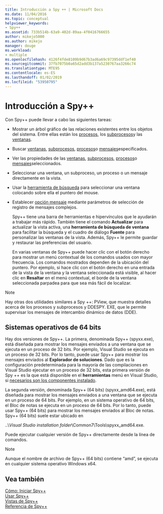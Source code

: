 ```yaml
---
title: Introducción a Spy ++ | Microsoft Docs
ms.date: 11/04/2016
ms.topic: conceptual
helpviewer_keywords:
- Spy++
ms.assetid: 733b514b-63a9-402d-89aa-4f0416766655
author: mikejo5000
ms.author: mikejo
manager: douge
ms.workload:
- multiple
ms.openlocfilehash: 4126f4fde8109b9d67b3ad6a69c97395ddf1ef40
ms.sourcegitcommit: 37fb7075b0a65d2add3b137a5230767aa3266c74
ms.translationtype: MTE95
ms.contentlocale: es-ES
ms.lasthandoff: 01/02/2019
ms.locfileid: "53950795"
---
```

# <a name="introducing-spy"></a>Introducción a Spy++
Con Spy++ puede llevar a cabo las siguientes tareas:  
  
- Mostrar un árbol gráfico de las relaciones existentes entre los objetos del sistema. Entre ellas están los [procesos](../debugger/processes-view.md), los [subprocesos](../debugger/threads-view.md)y las [ventanas](../debugger/windows-view.md).  
  
- Buscar [ventanas](../debugger/how-to-search-for-a-window-in-windows-view.md), [subprocesos](../debugger/how-to-search-for-a-thread-in-threads-view.md), [procesos](../debugger/how-to-search-for-a-process-in-processes-view.md)o [mensajes](../debugger/how-to-search-for-a-message-in-messages-view.md)especificados.  
  
- Ver las propiedades de las [ventanas](../debugger/how-to-display-window-properties.md), [subprocesos](../debugger/how-to-display-thread-properties.md), [procesos](../debugger/how-to-display-process-properties.md)o [mensajes](../debugger/how-to-display-message-properties.md)seleccionados.  
  
- Seleccionar una ventana, un subproceso, un proceso o un mensaje directamente en la vista.  
  
- Usar la [herramienta de búsqueda](../debugger/how-to-use-the-finder-tool.md) para seleccionar una ventana colocando sobre ella el puntero del mouse.  
  
- Establecer [opción mensaje](../debugger/how-to-open-messages-view-from-find-window.md) mediante parámetros de selección de registro de mensajes complejos.  
  
  Spy++ tiene una barra de herramientas e hipervínculos que le ayudarán a trabajar más rápido. También tiene el comando **Actualizar** para actualizar la vista activa, una **herramienta de búsqueda de ventana** para facilitar la búsqueda y el cuadro de diálogo **Fuente** para personalizar las ventanas de la vista. Además, Spy++ le permite guardar y restaurar las preferencias del usuario.  
  
  En varias ventanas de Spy++ puede hacer clic con el botón derecho para mostrar un menú contextual de los comandos usados con mayor frecuencia. Los comandos mostrados dependen de la ubicación del puntero. Por ejemplo, si hace clic con el botón derecho en una entrada de la vista de la ventana y la ventana seleccionada está visible, al hacer clic en **Resaltar** en el menú contextual, el borde de la ventana seleccionada parpadea para que sea más fácil de localizar.  
  
> [!NOTE]
>  Hay otras dos utilidades similares a Spy ++: PView, que muestra detalles acerca de los procesos y subprocesos y DDESPY. EXE, que le permite supervisar los mensajes de intercambio dinámico de datos (DDE).  
  
## <a name="64-bit-operating-systems"></a>Sistemas operativos de 64 bits  
 Hay dos versiones de Spy++. La primera, denominada Spy++ (spyxx.exe), está diseñada para mostrar los mensajes enviados a una ventana que se ejecuta en un proceso de 32 bits. Por ejemplo, Visual Studio se ejecuta en un proceso de 32 bits. Por lo tanto, puede usar Spy++ para mostrar los mensajes enviados al **Explorador de soluciones**. Dado que es la configuración predeterminada para la mayoría de las compilaciones en Visual Studio ejecutar en un proceso de 32 bits, esta primera versión de Spy ++ es la que está disponible en el **herramientas** menú en Visual Studio, si [necesarios son los componentes instalado](../debugger/how-to-start-spy-increment.md). 
  
 La segunda versión, denominada Spy++ (64 bits) (spyxx_amd64.exe), está diseñada para mostrar los mensajes enviados a una ventana que se ejecuta en un proceso de 64 bits. Por ejemplo, en un sistema operativo de 64 bits, el Bloc de notas se ejecuta en un proceso de 64 bits. Por lo tanto, puede usar Spy++ (64 bits) para mostrar los mensajes enviados al Bloc de notas. Spy++ (64 bits) suele estar ubicado en  
  
 ..\\*Visual Studio installation folder*\Common7\Tools\spyxx_amd64.exe.  
  
 Puede ejecutar cualquier versión de Spy++ directamente desde la línea de comandos.  
  
> [!NOTE]
>  Aunque el nombre de archivo de Spy++ (64 bits) contiene “amd”, se ejecuta en cualquier sistema operativo Windows x64.  
  
## <a name="see-also"></a>Vea también 
 [Cómo: Iniciar Spy++](../debugger/how-to-start-spy-increment.md)   
 [Usar Spy++](../debugger/using-spy-increment.md)   
 [Vistas de Spy++](../debugger/spy-increment-views.md)   
 [Referencia de Spy++](../debugger/spy-increment-reference.md)